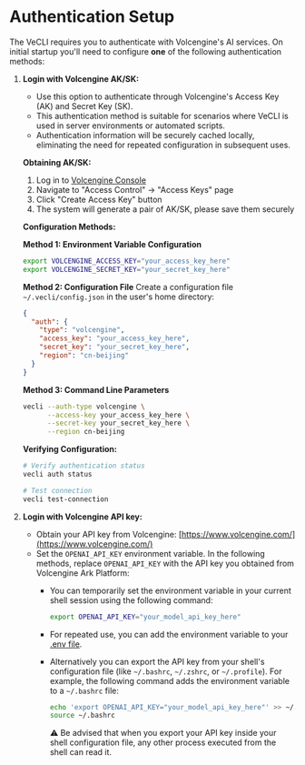 # Authentication Setup

The VeCLI requires you to authenticate with Volcengine's AI services. On initial startup you'll need to configure **one** of the following authentication methods:

1.  **Login with Volcengine AK/SK:**
    - Use this option to authenticate through Volcengine's Access Key (AK) and Secret Key (SK).
    - This authentication method is suitable for scenarios where VeCLI is used in server environments or automated scripts.
    - Authentication information will be securely cached locally, eliminating the need for repeated configuration in subsequent uses.

    **Obtaining AK/SK:**
    1. Log in to [Volcengine Console](https://console.volcengine.com/)
    2. Navigate to "Access Control" → "Access Keys" page
    3. Click "Create Access Key" button
    4. The system will generate a pair of AK/SK, please save them securely

    **Configuration Methods:**

    **Method 1: Environment Variable Configuration**
    ```bash
    export VOLCENGINE_ACCESS_KEY="your_access_key_here"
    export VOLCENGINE_SECRET_KEY="your_secret_key_here"
    ```

    **Method 2: Configuration File**
    Create a configuration file `~/.vecli/config.json` in the user's home directory:
    ```json
    {
      "auth": {
        "type": "volcengine",
        "access_key": "your_access_key_here",
        "secret_key": "your_secret_key_here",
        "region": "cn-beijing"
      }
    }
    ```

    **Method 3: Command Line Parameters**
    ```bash
    vecli --auth-type volcengine \
          --access-key your_access_key_here \
          --secret-key your_secret_key_here \
          --region cn-beijing
    ```

    **Verifying Configuration:**
    ```bash
    # Verify authentication status
    vecli auth status
    
    # Test connection
    vecli test-connection
    ```

2.  **<a id="volcengine-api-key"></a>Login with Volcengine API key:**
    - Obtain your API key from Volcengine: [https://www.volcengine.com/](https://www.volcengine.com/)
    - Set the `OPENAI_API_KEY` environment variable. In the following methods, replace `OPENAI_API_KEY` with the API key you obtained from Volcengine Ark Platform:
      - You can temporarily set the environment variable in your current shell session using the following command:
        ```bash
        export OPENAI_API_KEY="your_model_api_key_here"
        ```
      - For repeated use, you can add the environment variable to your [.env file](#persisting-environment-variables-with-env-files).

      - Alternatively you can export the API key from your shell's configuration file (like `~/.bashrc`, `~/.zshrc`, or `~/.profile`). For example, the following command adds the environment variable to a `~/.bashrc` file:

        ```bash
        echo 'export OPENAI_API_KEY="your_model_api_key_here"' >> ~/.bashrc
        source ~/.bashrc
        ```

        :warning: Be advised that when you export your API key inside your shell configuration file, any other process executed from the shell can read it.



